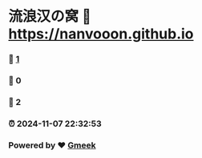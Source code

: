 # 流浪汉の窝 :link: https://nanvooon.github.io 
### :page_facing_up: [1](https://nanvooon.github.io/tag.html) 
### :speech_balloon: 0 
### :hibiscus: 2 
### :alarm_clock: 2024-11-07 22:32:53 
### Powered by :heart: [Gmeek](https://github.com/Meekdai/Gmeek)
